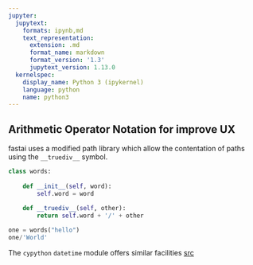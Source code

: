```yaml
---
jupyter:
  jupytext:
    formats: ipynb,md
    text_representation:
      extension: .md
      format_name: markdown
      format_version: '1.3'
      jupytext_version: 1.13.0
  kernelspec:
    display_name: Python 3 (ipykernel)
    language: python
    name: python3
---
```


## Arithmetic Operator Notation for improve UX

fastai uses a modified path library which allow the contentation of paths using the `__truediv__` symbol.

```python
class words:
    
    def __init__(self, word):
        self.word = word
        
    def __truediv__(self, other):
        return self.word + '/' + other
```

```python
one = words("hello")
one/'World'
```

The `cypython` `datetime` module offers similar facilities [src](https://github.com/python/cpython/blob/454cdb99abcda37413b15167cda564091fec2572/Lib/datetime.py#L650)
